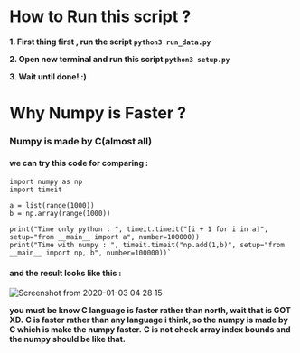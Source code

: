 # How to Run this script ?
**1. First thing first , run the script `python3 run_data.py`**

**2. Open new terminal and run this script `python3 setup.py`**

**3. Wait until done! :)**




# Why Numpy is Faster ?

<h3> Numpy is made by C(almost all)</h3>

<h4>we can try this code for comparing :</h4>

    import numpy as np
    import timeit

    a = list(range(1000))
    b = np.array(range(1000))

    print("Time only python : ", timeit.timeit("[i + 1 for i in a]", setup="from __main__ import a", number=100000))
    print("Time with numpy : ", timeit.timeit("np.add(1,b)", setup="from __main__ import np, b", number=100000))`

<h4>and the result looks like this :</h4>

![Screenshot from 2020-01-03 04 28 15](https://user-images.githubusercontent.com/57621743/71716315-4c0cfd80-2de2-11ea-89b6-273719eb2064.png)

**you must be know C language is faster rather than north, wait that is GOT XD.**
**C is faster rather than any language i think, so the numpy is made by C which is make the numpy faster.**
**C is not check array index bounds and the numpy should be like that.**
